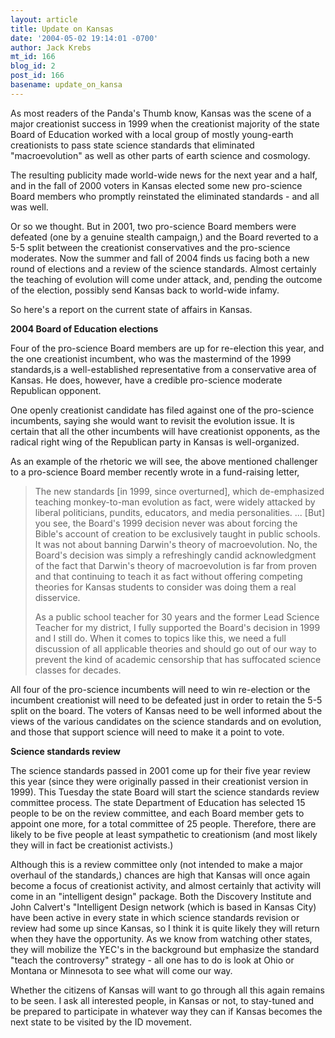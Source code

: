 ```yaml
---
layout: article
title: Update on Kansas
date: '2004-05-02 19:14:01 -0700'
author: Jack Krebs
mt_id: 166
blog_id: 2
post_id: 166
basename: update_on_kansa
---
```

As most readers of the Panda's Thumb know, Kansas was the scene of a major creationist success in 1999 when the creationist majority of the state Board of Education worked with a local group of mostly young-earth creationists to pass state science standards that eliminated "macroevolution" as well as other parts of earth science and cosmology.

The resulting publicity made world-wide news for the next year and a half, and in the fall of 2000 voters in Kansas elected some new pro-science Board members who promptly reinstated the eliminated standards - and all was well.

Or so we thought.  But in 2001, two pro-science Board members were defeated (one by a genuine stealth campaign,) and the Board reverted to a 5-5 split between the creationist conservatives and the pro-science moderates.  Now the summer and fall of 2004 finds us facing both a new round of elections and a review of the science standards.  Almost certainly the teaching of evolution will come under attack, and, pending the outcome of the election, possibly send Kansas back to world-wide infamy.

So here's a report on the current state of affairs in Kansas.

**2004 Board of Education elections**

Four of the pro-science Board members are up for re-election this year, and the one creationist incumbent, who was the mastermind of the 1999 standards,is a well-established representative from a conservative area of Kansas.  He does, however, have a credible pro-science moderate Republican opponent.

One openly creationist candidate has filed against one of the pro-science incumbents, saying she would want to revisit the evolution issue.  It is certain that all the other incumbents will have creationist opponents, as the radical right wing of the Republican party in Kansas is well-organized.

As an example of the rhetoric we will see, the above mentioned challenger to a pro-science Board member recently wrote in a fund-raising letter,

> The new standards \[in 1999, since overturned\], which de-emphasized teaching monkey-to-man evolution as fact, were widely attacked by liberal politicians, pundits, educators, and media personalities. ... \[But\] you see, the Board's 1999 decision never was about forcing the Bible's account of creation to be exclusively taught in public schools.  It was not about banning Darwin's theory of macroevolution. No, the Board's decision was simply a refreshingly candid acknowledgment of the fact that Darwin's theory of macroevolution is far from proven and that continuing to teach it as fact without offering competing theories for Kansas students to consider was doing them a real disservice.
> 
> As a public school teacher for 30 years and the former Lead Science Teacher for my district, I fully supported the Board's decision in 1999 and I still do. When it comes to topics like this, we need a full discussion of all applicable theories and should go out of our way to prevent the kind of academic censorship that has suffocated science classes for decades.

All four of the pro-science incumbents will need to win re-election or the incumbent creationist will need to be defeated just in order to retain the 5-5 split on the board.  The voters of Kansas need to be well informed about the views of the various candidates on the science standards and on evolution, and those that support science will need to make it a point to vote.

**Science standards review**

The science standards passed in 2001 come up for their five year review this year (since they were originally passed in their creationist version in 1999).  This Tuesday the state Board will start the science standards review committee process.  The state Department of Education has selected 15 people to be on the review committee, and each Board member gets to appoint one more, for a total committee of 25 people. Therefore, there are likely to be five people at least sympathetic to creationism (and most likely they will in fact be creationist activists.)

Although this is a review committee only (not intended to make a major overhaul of the standards,) chances are high that Kansas will once again become a focus of creationist activity, and almost certainly that activity will come in an "intelligent design" package.  Both the Discovery Institute and John Calvert's "Intelligent Design network (which is based in Kansas City) have been active in every state in which science standards revision or review had some up since Kansas, so I think it is quite likely they will return when they have the opportunity.  As we know from watching other states, they will mobilize the YEC's in the background but emphasize the standard "teach the controversy" strategy - all one has to do is look at Ohio or Montana or Minnesota to see what will come our way.  

Whether the citizens of Kansas will want to go through all this again remains to be seen.  I ask all interested people, in Kansas or not, to stay-tuned and be prepared to participate in whatever way they can if Kansas becomes the next state to be visited by the ID movement.
